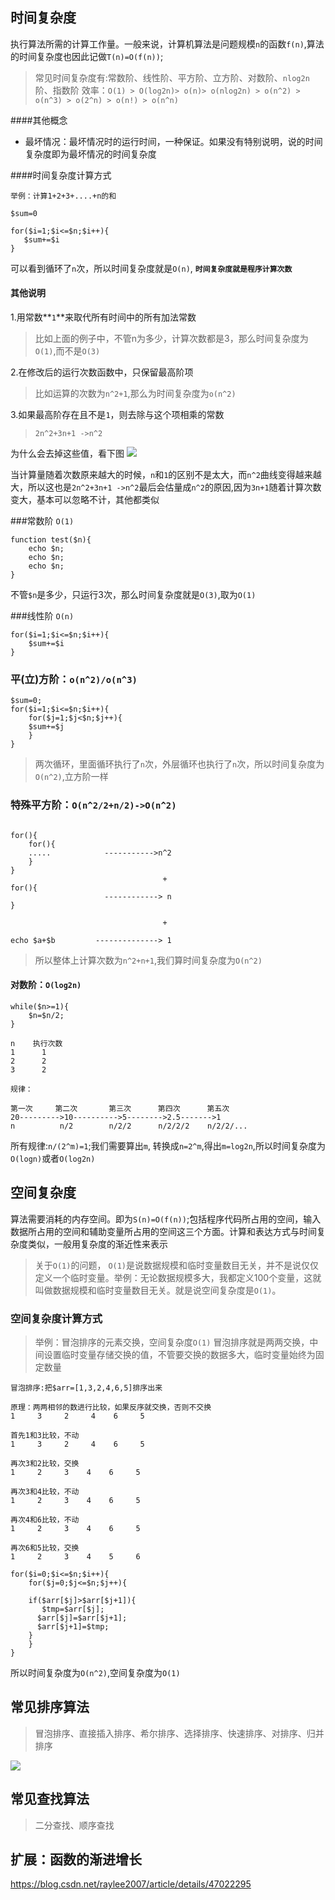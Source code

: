 时间复杂度
---
>
执行算法所需的计算工作量。一般来说，计算机算法是问题规模`n`的函数`f(n)`,算法的时间复杂度也因此记做`T(n)=O(f(n))`;
>常见时间复杂度有:常数阶、线性阶、平方阶、立方阶、对数阶、`nlog2n`阶、指数阶
效率：`O(1) > O(log2n)> o(n)> o(nlog2n) > o(n^2) > o(n^3) > o(2^n) > o(n!) > o(n^n)`

####其他概念

- 最坏情况：最坏情况时的运行时间，一种保证。如果没有特别说明，说的时间复杂度即为最坏情况的时间复杂度

####时间复杂度计算方式

 ```
 举例：计算1+2+3+....+n的和

$sum=0

for($i=1;$i<=$n;$i++){
	$sum+=$i
}
```

可以看到循环了`n`次，所以时间复杂度就是`O(n)`, **`时间复杂度就是程序计算次数`**

#### 其他说明

1.用常数**`1`**来取代所有时间中的所有加法常数
> 比如上面的例子中，不管n为多少，计算次数都是3，那么时间复杂度为`O(1)`,而不是`O(3)`



2.在修改后的运行次数函数中，只保留最高阶项
>比如运算的次数为`n^2+1`,那么为时间复杂度为`o(n^2)`

3.如果最高阶存在且不是`1`，则去除与这个项相乘的常数
>`2n^2+3n+1 ->n^2`

为什么会去掉这些值，看下图
![](http://orvwtnort.bkt.clouddn.com/201721343/1535368466858.png)

当计算量随着次数原来越大的时候，`n`和`1`的区别不是太大，而`n^2`曲线变得越来越大，所以这也是`2n^2+3n+1 ->n^2`最后会估量成`n^2`的原因,因为`3n+1`随着计算次数变大，基本可以忽略不计，其他都类似


###常数阶 `O(1)`

```
function test($n){
	echo $n;
	echo $n;
	echo $n;
}
```
不管`$n`是多少，只运行3次，那么时间复杂度就是`O(3)`,取为`O(1)`

###线性阶 `O(n)`
```
for($i=1;$i<=$n;$i++){
	$sum+=$i
}
```


### 平(立)方阶：`o(n^2)/o(n^3)`
```
$sum=0;
for($i=1;$i<=$n;$i++){
	for($j=1;$j<$n;$j++){
	$sum+=$j
	}
}
```
>两次循环，里面循环执行了`n`次，外层循环也执行了`n`次，所以时间复杂度为`O(n^2)`,立方阶一样

### 特殊平方阶：`O(n^2/2+n/2)->O(n^2)`
```

for(){
	for(){
	.....            ----------->n^2
	}
}
                                  +
for(){
	                 ------------> n
}

                                  +
                                 
echo $a+$b         --------------> 1
```
>所以整体上计算次数为`n^2+n+1`,我们算时间复杂度为`O(n^2)`


#### 对数阶：`O(log2n)`
```
while($n>=1){
	$n=$n/2;
}

n    执行次数
1      1
2      2
3      2

规律：

第一次     第二次       第三次      第四次      第五次
20--------->10---------->5-------->2.5------->1
n          n/2        n/2/2      n/2/2/2    n/2/2/...
```
所有规律:`n/(2^m)=1`;我们需要算出`m`, 转换成`n=2^m`,得出`m=log2n`,所以时间复杂度为`O(logn)`或者`O(log2n)`

空间复杂度
---
算法需要消耗的内存空间。即为`S(n)=O(f(n))`;包括程序代码所占用的空间，输入数据所占用的空间和辅助变量所占用的空间这三个方面。计算和表达方式与时间复杂度类似，一般用复杂度的渐近性来表示

>关于`O(1)`的问题， `O(1)`是说数据规模和临时变量数目无关，并不是说仅仅定义一个临时变量。举例：无论数据规模多大，我都定义100个变量，这就叫做数据规模和临时变量数目无关。就是说空间复杂度是`O(1)`。

### 空间复杂度计算方式

>举例：冒泡排序的元素交换，空间复杂度`O(1)`
冒泡排序就是两两交换，中间设置临时变量存储交换的值，不管要交换的数据多大，临时变量始终为固定数量

```
冒泡排序:把$arr=[1,3,2,4,6,5]排序出来

原理：两两相邻的数进行比较，如果反序就交换，否则不交换
1     3     2     4    6     5

首先1和3比较，不动
1     3     2     4    6     5

再次3和2比较，交换
1     2     3    4    6     5

再次3和4比较，不动
1     2     3    4    6     5

再次4和6比较，不动
1     2     3    4    6     5

再次6和5比较，交换
1     2     3    4    5     6

for($i=0;$i<=$n;$i++){
	for($j=0;$j<=$n;$j++){
	
	if($arr[$j]>$arr[$j+1]){
	   $tmp=$arr[$j]; 
	  $arr[$j]=$arr[$j+1];
	  $arr[$j+1]=$tmp;
	}
	}
}

```
所以时间复杂度为`O(n^2)`,空间复杂度为`O(1)`

常见排序算法
---
>冒泡排序、直接插入排序、希尔排序、选择排序、快速排序、对排序、归并排序

![](http://orvwtnort.bkt.clouddn.com/201721343/1535371519030.png)


常见查找算法
---
>二分查找、顺序查找


扩展：函数的渐进增长
---

https://blog.csdn.net/raylee2007/article/details/47022295


